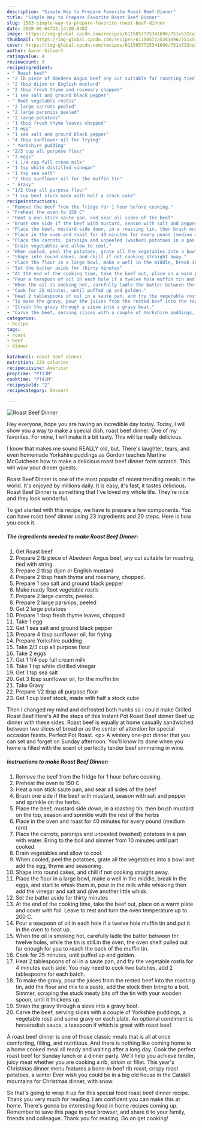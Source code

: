 ```yaml
---
description: "Simple Way to Prepare Favorite Roast Beef Dinner"
title: "Simple Way to Prepare Favorite Roast Beef Dinner"
slug: 1563-simple-way-to-prepare-favorite-roast-beef-dinner
date: 2020-06-04T23:14:20.648Z
image: https://img-global.cpcdn.com/recipes/6115057725341696/751x532cq70/roast-beef-dinner-recipe-main-photo.jpg
thumbnail: https://img-global.cpcdn.com/recipes/6115057725341696/751x532cq70/roast-beef-dinner-recipe-main-photo.jpg
cover: https://img-global.cpcdn.com/recipes/6115057725341696/751x532cq70/roast-beef-dinner-recipe-main-photo.jpg
author: Aaron Gilbert
ratingvalue: 4
reviewcount: 9
recipeingredient:
- " Roast beef"
- "2 lb piece of Abedeen Angus beef any cut suitable for roasting tied with string"
- "2 tbsp dijon or English mustard"
- "2 tbsp fresh thyme and rosemary chopped"
- "1 sea salt and ground black pepper"
- " Root vegetable rostis"
- "2 large carrots peeled"
- "2 large parsnips peeled"
- "2 large potatoes"
- "1 tbsp fresh thyme leaves chopped"
- "1 egg"
- "1 sea salt and ground black pepper"
- "4 tbsp sunflower oil for frying"
- " Yorkshire pudding"
- "2/3 cup all purpose flour"
- "2 eggs"
- "1 1/4 cup full cream milk"
- "1 tsp white distilled vinegar"
- "1 tsp sea salt"
- "3 tbsp sunflower oil for the muffin tin"
- " Gravy"
- "1/2 tbsp all purpose flour"
- "1 cup beef stock made with half a stock cube"
recipeinstructions:
- "Remove the beef from the fridge for 1 hour before cooking."
- "Preheat the oven to 150 C"
- "Heat a non stick saute pan, and sear all sides of the beef"
- "Brush one side if the beef with mustard, season with salt and pepper and sprinkle on the herbs."
- "Place the beef, mustard side down, in a roasting tin, then brush mustard on the top, season and sprinkle wuth the rest of the herbs"
- "Place in the oven and roast for 40 minutes for every pound (medium rare)"
- "Place the carrots, parsnips and unpeeled (washed) potatoes in a pan with water. Bring to the boil and simmer from 10 minutes until part cooked."
- "Drain vegetables and allow to cool."
- "When cooled, peel the potatoes, grate all the vegetables into a bowl and add the egg, thyme and seasoning."
- "Shape into round cakes, and chill if not cooking straight away."
- "Place the flour in a large bowl, make a well in the middle, break in the eggs, and start to whisk them in, pour in the milk while whisking then add the vinegar and salt and give another little whisk."
- "Set the batter aside for thirty minutes"
- "At the end of the cooking time, take the beef out, place on a warm plate and cover with foil. Leave to rest and turn the oven temperature up to 200 C."
- "Pour a teaspoon of oil in each hole if a twelve hole muffin tin and put it in the oven to heat up."
- "When the oil is smoking hot, carefully ladle the batter between thr twelve holes, while the tin is still.in the oven, the oven shelf pulled out far enough for you to reach the back of the muffin tin."
- "Cook for 25 minutes, until puffed up and golden."
- "Heat 2 tablespoons of oil in a saute pan, and fry the vegetable rostis for 4 minutes each side. You may need to cook two batches, add 2 tablespoons for each batch."
- "To make the gravy, pour the juices from the rested beef into the roasting tin, add the flour and mix to a paste, add the stock then bring to a boil. Simmer, scraping the stuck meaty bits off the tin with your wooden spoon, until it thickens up."
- "Strain the gravy through a sieve into a gravy boat."
- "Carve the beef, serving slices with a couple of Yorkshire puddings, a vegetable rosti and some gravy on each plate. An optional condiment is horseradish sauce, a teaspoon if which is great with roast beef."
categories:
- Recipe
tags:
- roast
- beef
- dinner

katakunci: roast beef dinner 
nutrition: 239 calories
recipecuisine: American
preptime: "PT13M"
cooktime: "PT41M"
recipeyield: "2"
recipecategory: Dessert

---
```



![Roast Beef Dinner](https://img-global.cpcdn.com/recipes/6115057725341696/751x532cq70/roast-beef-dinner-recipe-main-photo.jpg)

Hey everyone, hope you are having an incredible day today. Today, I will show you a way to make a special dish, roast beef dinner. One of my favorites. For mine, I will make it a bit tasty. This will be really delicious.

I know that makes me sound REALLY old, but. There&#39;s laughter, tears, and even homemade Yorkshire puddings as Gordon teaches Martine McCutcheon how to make a delicious roast beef dinner form scratch. This will wow your dinner guests.

Roast Beef Dinner is one of the most popular of recent trending meals in the world. It's enjoyed by millions daily. It is easy, it's fast, it tastes delicious. Roast Beef Dinner is something that I've loved my whole life. They're nice and they look wonderful.


To get started with this recipe, we have to prepare a few components. You can have roast beef dinner using 23 ingredients and 20 steps. Here is how you cook it.

<!--inarticleads1-->

##### The ingredients needed to make Roast Beef Dinner:

1. Get  Roast beef
1. Prepare 2 lb piece of Abedeen Angus beef, any cut suitable for roasting, tied with string.
1. Prepare 2 tbsp dijon or English mustard
1. Prepare 2 tbsp fresh thyme and rosemary, chopped.
1. Prepare 1 sea salt and ground black pepper
1. Make ready  Root vegetable rostis
1. Prepare 2 large carrots, peeled.
1. Prepare 2 large parsnips, peeled
1. Get 2 large potatoes
1. Prepare 1 tbsp fresh thyme leaves, chopped
1. Take 1 egg
1. Get 1 sea salt and ground black pepper
1. Prepare 4 tbsp sunflower oil, for frying
1. Prepare  Yorkshire pudding
1. Take 2/3 cup all purpose flour
1. Take 2 eggs
1. Get 1 1/4 cup full cream milk
1. Take 1 tsp white distilled vinegar
1. Get 1 tsp sea salt
1. Get 3 tbsp sunflower oil, for the muffin tin
1. Take  Gravy
1. Prepare 1/2 tbsp all purpose flour
1. Get 1 cup beef stock, made with half a stock cube


Then I changed my mind and defrosted both hunks so I could make Grilled Roast Beef Here&#39;s All the steps of this Instant Pot Roast Beef dinner Beef up dinner with these sides. Roast beef is equally at home casually sandwiched between two slices of bread or as the center of attention for special occasion feasts. Perfect Pot Roast. &lt;p&gt; A wintery one-pot dinner that you can set and forget on Sunday afternoon. You&#39;ll know its done when you home is filled with the scent of perfectly tender beef simmering in wine. 

<!--inarticleads2-->

##### Instructions to make Roast Beef Dinner:

1. Remove the beef from the fridge for 1 hour before cooking.
1. Preheat the oven to 150 C
1. Heat a non stick saute pan, and sear all sides of the beef
1. Brush one side if the beef with mustard, season with salt and pepper and sprinkle on the herbs.
1. Place the beef, mustard side down, in a roasting tin, then brush mustard on the top, season and sprinkle wuth the rest of the herbs
1. Place in the oven and roast for 40 minutes for every pound (medium rare)
1. Place the carrots, parsnips and unpeeled (washed) potatoes in a pan with water. Bring to the boil and simmer from 10 minutes until part cooked.
1. Drain vegetables and allow to cool.
1. When cooled, peel the potatoes, grate all the vegetables into a bowl and add the egg, thyme and seasoning.
1. Shape into round cakes, and chill if not cooking straight away.
1. Place the flour in a large bowl, make a well in the middle, break in the eggs, and start to whisk them in, pour in the milk while whisking then add the vinegar and salt and give another little whisk.
1. Set the batter aside for thirty minutes
1. At the end of the cooking time, take the beef out, place on a warm plate and cover with foil. Leave to rest and turn the oven temperature up to 200 C.
1. Pour a teaspoon of oil in each hole if a twelve hole muffin tin and put it in the oven to heat up.
1. When the oil is smoking hot, carefully ladle the batter between thr twelve holes, while the tin is still.in the oven, the oven shelf pulled out far enough for you to reach the back of the muffin tin.
1. Cook for 25 minutes, until puffed up and golden.
1. Heat 2 tablespoons of oil in a saute pan, and fry the vegetable rostis for 4 minutes each side. You may need to cook two batches, add 2 tablespoons for each batch.
1. To make the gravy, pour the juices from the rested beef into the roasting tin, add the flour and mix to a paste, add the stock then bring to a boil. Simmer, scraping the stuck meaty bits off the tin with your wooden spoon, until it thickens up.
1. Strain the gravy through a sieve into a gravy boat.
1. Carve the beef, serving slices with a couple of Yorkshire puddings, a vegetable rosti and some gravy on each plate. An optional condiment is horseradish sauce, a teaspoon if which is great with roast beef.


A roast beef dinner is one of those classic meals that is all at once comforting, filling, and nutritious. And there is nothing like coming home to a home cooked meal all ready and waiting after a long day. Cook the perfect roast beef for Sunday lunch or a dinner party. We&#39;ll help you achieve tender, juicy meat whether you are cooking a rib, sirloin or fillet. This year&#39;s Christmas dinner menu features a bone-in beef rib roast, crispy roast potatoes, a winter Ever wish you could be in a big old house in the Catskill mountains for Christmas dinner, with snow. 

So that's going to wrap it up for this special food roast beef dinner recipe. Thank you very much for reading. I am confident you can make this at home. There's gonna be interesting food in home recipes coming up. Remember to save this page in your browser, and share it to your family, friends and colleague. Thank you for reading. Go on get cooking!
